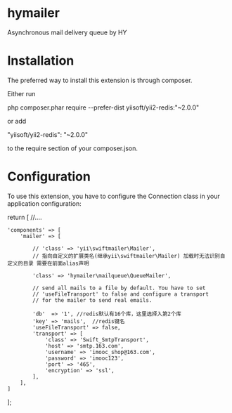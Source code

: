 # hymailer
Asynchronous mail delivery queue by HY
# Installation
The preferred way to install this extension is through composer.

Either run

php composer.phar require --prefer-dist yiisoft/yii2-redis:"~2.0.0"

or add

"yiisoft/yii2-redis": "~2.0.0" 

to the require section of your composer.json.

# Configuration
To use this extension, you have to configure the Connection class in your application configuration:

return [
    //....

    'components' => [
        'mailer' => [

            // 'class' => 'yii\swiftmailer\Mailer',
            // 指向自定义的扩展类名(继承yii\swiftmailer\Mailer) 加载时无法识别自定义的目录 需要在前面alias声明

            'class' => 'hymailer\mailqueue\QueueMailer',

            // send all mails to a file by default. You have to set
            // 'useFileTransport' to false and configure a transport
            // for the mailer to send real emails.

            'db'  => '1', //redis默认有16个库，这里选择入第2个库
            'key' => 'mails',  //redis键名
            'useFileTransport' => false,
            'transport' => [
                'class' => 'Swift_SmtpTransport',
                'host' => 'smtp.163.com',
                'username' => 'imooc_shop@163.com',
                'password' => 'imooc123',
                'port' => '465',
                'encryption' => 'ssl',
            ],
        ],
    ]
];

